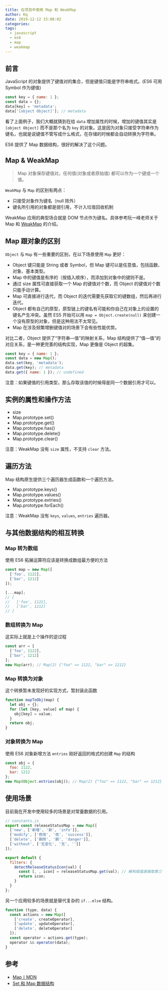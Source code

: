 ```yaml
---
title: 在项目中使用 Map 和 WeakMap
author: Kq
date: 2019-12-12 15:08:02
categories:
tags:
  - javascript
  - es6
  - map
  - weakmap
---
```


## 前言

JavaScript 的对象提供了键值对的集合，但是键值只能是字符串格式。(ES6 可用 Symbol 作为键值)

```js
const key = { name: 1 };
const data = {};
data[key] = 'metadata';
data['[object Object]']; // metadata
```

看了上面例子，我们大概就猜到在给 `data` 增加属性的时候，增加的键值其实是 `[object Object]` 而不是那个名为 `key` 的对象。这是因为对象只接受字符串作为键名，也就是说键值不管写成什么格式，在存储的时候都会自动转换为字符串。

ES6 提供了 Map 数据结构，很好的解决了这个问题。

## Map & WeakMap

> Map 对象保存键值对。任何值(对象或者原始值) 都可以作为一个键或一个值。

`WeakMap` 与 `Map` 的区别有两点：

- 只接受对象作为键名（null 除外）
- 键名所引用的对象都是弱引用，不计入垃圾回收机制

WeakMap 应用的典型场合就是 DOM 节点作为键名。具体参考阮一峰老师关于 Map 和 [WeakMap](http://es6.ruanyifeng.com/#docs/set-map#WeakMap) 的介绍。

## Map 跟对象的区别

`Object` 与 `Map` 有一些重要的区别，在以下场景使用 `Map` 更好：

- Object 键只能是 String 或者 Symbol，但 Map 键可以是任意值，包括函数、对象、基本类型。
- Map 中的键值是有序的（按插入顺序），而添加到对象中的键则不是。
- 通过 size 属性可直接获取一个 Map 的键值对个数，而 Object 的键值对个数只能手动计算。
- Map 可直接进行迭代，而 Object 的迭代需要先获取它的键数组，然后再进行迭代。
- Object 都有自己的原型，原型链上的键名有可能和你自己在对象上的设置的键名产生冲突。虽然 ES5 开始可以用 `map = Object.create(null)` 来创建一个没有原型的对象，但是这种用法不太常见。
- Map 在涉及频繁增删键值对的场景下会有些性能优势。

对比二者，Object 提供了“字符串—值”的映射关系，Map 结构提供了“值—值”的对应关系，是一种更完善的结构实现，Map 更像是 Object 的超集。

```js
const key = { name: 1 };
const data = new Map();
data.set(key, 'metadata');
data.get(key); // metadata
data.get({ name: 1 }); // undefined
```

注意：如果键值的引用类型，那么存取该值的时候得是同一个数据引用才可以。

## 实例的属性和操作方法

- size
- Map.prototype.set()
- Map.prototype.get()
- Map.prototype.has()
- Map.prototype.delete()
- Map.prototype.clear()

注意：WeakMap 没有 `size` 属性，不支持 `clear` 方法。

## 遍历方法

Map 结构原生提供三个遍历器生成函数和一个遍历方法。

- Map.prototype.keys()
- Map.prototype.values()
- Map.prototype.extries()
- Map.prototype.forEach()

注意：WeakMap 没有 `keys`, `values`, `entries` 遍历器。

## 与其他数据结构的相互转换

### Map 转为数组

使用 ES6 拓展运算符应该是转换成数组最方便的方法

```js
const map = new Map([
  ['foo', 1122],
  ['bar', 1212]
]);

[...map];
// [
//   ['foo', 1122],
//   ['bar', 1212]
// ]
```

### 数组转换为 Map

这实际上就是上个操作的逆过程

```js
const arr = [
  ['foo', 1122],
  ['bar', 1212]
];
new Map(arr); // Map(2) {"foo" => 1122, "bar" => 1212}
```

### Map 转换为对象

这个转换暂未发现好的实现方式，暂封装此函数

```js
function mapToObj(map) {
  let obj = {};
  for (let [key, value] of map) {
    obj[key] = value;
  }
  return obj;
}
```

### 对象转换为 Map

使用 ES6 对象新增方法 `entries` 刚好返回的格式的创建 `Map` 的结构

```js
const obj = {
  foo: 1122,
  bar: 1212
};
new Map(Object.entries(obj)); // Map(2) {"foo" => 1122, "bar" => 1212}
```

## 使用场景

目前我在开发中使用较多的场景是对常量数据的引用。

```js
// constants.js
export const releaseStatusMap = new Map([
  ['new', ['新增', '新', 'info']],
  ['modify', ['修改', '改', 'success']],
  ['delete', ['删除', '删', 'danger']],
  ['without', ['无变化', '无', '']]
]);
```

```js
export default {
  filters: {
    detectReleaseStatusIcon(val) {
      const [, , icon] = releaseStatusMap.get(val); // 解构赋值直接取第三个值
      return icon;
    }
  }
};
```

另一个应用较多的场景就是替代复杂的 `if...else` 结构。

```js
function (type, data) {
  const actions = new Map([
    ['create', createOperator],
    ['update', updateOperator],
    ['delete', deleteOperator]
  ]);
  const operator = actions.get(type);
  operator && operator(data);
}

```

## 参考

- [Map丨MDN](https://developer.mozilla.org/zh-CN/docs/Web/JavaScript/Reference/Global_Objects/Map)
- [Set 和 Map 数据结构](http://es6.ruanyifeng.com/#docs/set-map)

